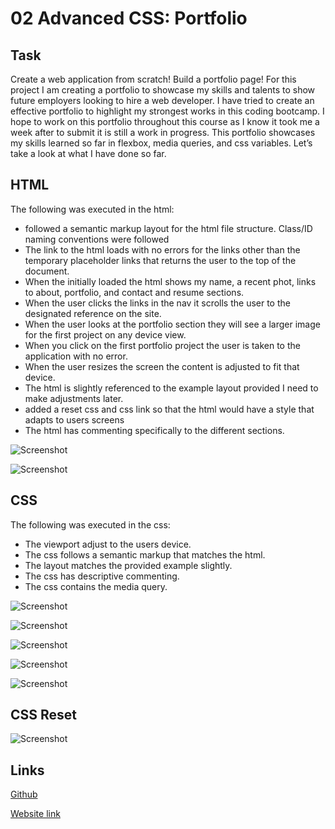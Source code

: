# 02 Advanced CSS: Portfolio

## Task

Create a web application from scratch!
Build a portfolio page!
For this project I am creating a portfolio to showcase my skills and talents to show future employers looking to hire a web developer. I have tried to create an effective portfolio to highlight my strongest works in this coding bootcamp. I hope to work on this portfolio throughout this course as I know it took me a week after to submit it is still a work in progress. This portfolio showcases my skills learned so far in flexbox, media queries, and css variables. Let’s take a look at what I have done so far.

## HTML

The following was executed in the html:

- followed a semantic markup layout for the html file structure. Class/ID naming conventions were followed
- The link to the html loads with  no errors for the links other than the temporary placeholder links that returns the user to the top of the document.
- When the initially loaded the html shows my name, a recent phot, links to about, portfolio, and contact and resume sections.
- When the user clicks the links in the nav it scrolls the user to the designated reference on the site.
- When the user looks at the portfolio section they will see a larger image for the first project on any device view.
- When you click on the first portfolio project the user is taken to the application with no error.
- When the user resizes the screen the content is adjusted to fit that device.
- The html is slightly referenced to the example layout provided I need to make adjustments later.
- added a reset css and css link so that the html would have a style that adapts to users screens
- The html has commenting specifically to the different sections.

![Screenshot](hw2ssindex1.PNG)

![Screenshot](hw2ssindex2.PNG)

## CSS

The following was executed in the css:

- The viewport adjust to the users device.
- The css follows a semantic markup that matches the html.
- The layout matches the provided example slightly.
- The css has descriptive commenting.
- The css contains the media query.

![Screenshot](hw2sscss1.PNG)

![Screenshot](hw2sscss2.PNG)

![Screenshot](hw2sscss3.PNG)

![Screenshot](hw2sscss4.PNG)

![Screenshot](hw2sscss5.PNG)

## CSS Reset

![Screenshot](hw2ssreset1.PNG)

## Links

[Github]()

[Website link]()